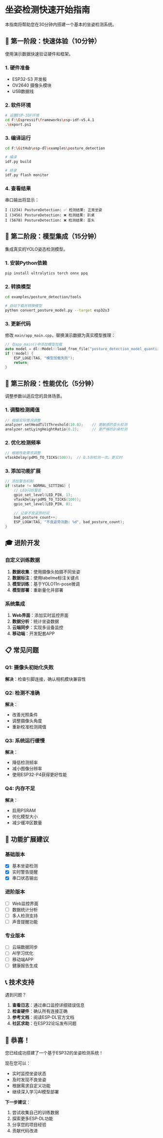 # 坐姿检测快速开始指南

本指南将帮助您在30分钟内搭建一个基本的坐姿检测系统。

## 🚀 第一阶段：快速体验（10分钟）

使用演示数据快速验证硬件和框架。

### 1. 硬件准备
- ESP32-S3 开发板
- OV2640 摄像头模块  
- USB数据线

### 2. 软件环境
```bash
# 设置ESP-IDF环境
cd F:\Espressif\frameworks\esp-idf-v5.4.1
.\export.ps1
```

### 3. 编译运行
```bash
cd F:\GitHub\esp-dl\examples\posture_detection

# 编译
idf.py build

# 烧录
idf.py flash monitor
```

### 4. 查看结果
串口输出将显示：
```
I (1234) PostureDetection: ✅ 检测结果: 正常坐姿
I (3456) PostureDetection: ❌ 检测结果: 趴桌  
I (5678) PostureDetection: ❌ 检测结果: 歪头
```

## 🎯 第二阶段：模型集成（15分钟）

集成真实的YOLO姿态检测模型。

### 1. 安装Python依赖
```bash
pip install ultralytics torch onnx ppq
```

### 2. 转换模型
```bash
cd examples/posture_detection/tools

# 自动下载并转换模型
python convert_posture_model.py --target esp32s3
```

### 3. 更新代码
修改 `main/app_main.cpp`，替换演示数据为真实模型推理：

```cpp
// 在app_main()中添加模型加载
auto model = dl::Model::load_from_file("posture_detection_model_quantized");
if (!model) {
    ESP_LOGE(TAG, "模型加载失败");
    return;
}
```

## 🔧 第三阶段：性能优化（5分钟）

调整参数以适应您的具体场景。

### 1. 调整检测阈值
```cpp
// 根据实际情况调整
analyzer.setHeadTiltThreshold(10.0);    // 更敏感的歪头检测  
analyzer.setLyingHeightRatio(0.2);      // 更严格的趴桌检测
```

### 2. 优化检测频率
```cpp
// 根据性能需求调整
vTaskDelay(pdMS_TO_TICKS(500));  // 0.5秒检测一次，更实时
```

### 3. 添加功能扩展
```cpp
// 添加警告机制
if (state != NORMAL_SITTING) {
    // LED闪烁警告
    gpio_set_level(LED_PIN, 1);
    vTaskDelay(pdMS_TO_TICKS(100));
    gpio_set_level(LED_PIN, 0);
    
    // 记录不良姿势时间
    bad_posture_count++;
    ESP_LOGW(TAG, "不良姿势次数: %d", bad_posture_count);
}
```

## 🎓 进阶开发

### 自定义训练数据
1. **数据收集**：使用摄像头拍摄不同坐姿
2. **数据标注**：使用labelme标注关键点
3. **模型训练**：基于YOLO11n-pose微调
4. **模型部署**：重新量化并部署

### 系统集成
1. **Web界面**：添加实时监控界面
2. **数据分析**：统计坐姿数据
3. **云端同步**：实现多设备监控
4. **移动端**：开发配套APP

## 📋 常见问题

### Q1: 摄像头初始化失败
**解决**：检查引脚连接，确认相机模块兼容性

### Q2: 检测不准确
**解决**：
- 改善光照条件
- 调整摄像头角度
- 重新校准检测阈值

### Q3: 系统运行缓慢
**解决**：
- 降低检测频率
- 减小图像分辨率
- 使用ESP32-P4获得更好性能

### Q4: 内存不足
**解决**：
- 启用PSRAM
- 优化模型大小
- 减少缓冲区数量

## 🌟 功能扩展建议

### 基础版本
- [x] 基本坐姿检测
- [x] 实时警告提醒
- [x] 串口状态输出

### 进阶版本
- [ ] Web监控界面
- [ ] 数据统计分析
- [ ] 多人检测支持
- [ ] 声音提醒功能

### 专业版本
- [ ] 云端数据同步
- [ ] AI学习优化
- [ ] 移动端APP
- [ ] 健康报告生成

## 📞 技术支持

遇到问题？

1. **查看日志**：通过串口监控详细错误信息
2. **检查硬件**：确认所有连接正确
3. **参考文档**：阅读ESP-DL官方文档
4. **社区求助**：在ESP32论坛发布问题

## 🎉 恭喜！

您已经成功搭建了一个基于ESP32的坐姿检测系统！

现在您可以：
- 实时监控坐姿状态
- 及时发现不良坐姿
- 根据需求自定义功能
- 继续深入学习AI模型部署

**下一步建议**：
1. 尝试收集自己的训练数据
2. 探索更多ESP-DL功能
3. 分享您的项目经验
4. 贡献代码改进